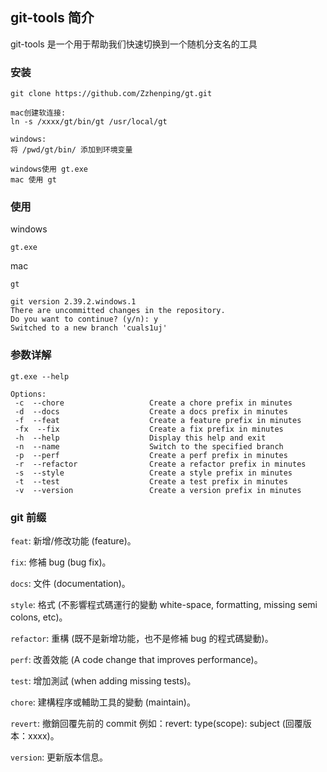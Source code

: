 ## git-tools 简介

git-tools 是一个用于帮助我们快速切换到一个随机分支名的工具

### 安装

```shell
git clone https://github.com/Zzhenping/gt.git

mac创建软连接:
ln -s /xxxx/gt/bin/gt /usr/local/gt

windows:
将 /pwd/gt/bin/ 添加到环境变量

windows使用 gt.exe
mac 使用 gt
```


### 使用

windows
```shell
gt.exe
```

mac
```shell
gt
```

```shell
git version 2.39.2.windows.1
There are uncommitted changes in the repository.
Do you want to continue? (y/n): y
Switched to a new branch 'cuals1uj'
```


### 参数详解

```shell
gt.exe --help
```

```shell
Options:
 -c  --chore                   Create a chore prefix in minutes
 -d  --docs                    Create a docs prefix in minutes
 -f  --feat                    Create a feature prefix in minutes
 -fx  --fix                    Create a fix prefix in minutes
 -h  --help                    Display this help and exit
 -n  --name                    Switch to the specified branch
 -p  --perf                    Create a perf prefix in minutes
 -r  --refactor                Create a refactor prefix in minutes
 -s  --style                   Create a style prefix in minutes
 -t  --test                    Create a test prefix in minutes
 -v  --version                 Create a version prefix in minutes 
```


### git 前缀
`feat`: 新增/修改功能 (feature)。

`fix`: 修補 bug (bug fix)。

`docs`: 文件 (documentation)。

`style`: 格式 (不影響程式碼運行的變動 white-space, formatting, missing semi colons, etc)。

`refactor`: 重構 (既不是新增功能，也不是修補 bug 的程式碼變動)。

`perf`: 改善效能 (A code change that improves performance)。

`test`: 增加測試 (when adding missing tests)。

`chore`: 建構程序或輔助工具的變動 (maintain)。

`revert`: 撤銷回覆先前的 commit 例如：revert: type(scope): subject (回覆版本：xxxx)。

`version`: 更新版本信息。
